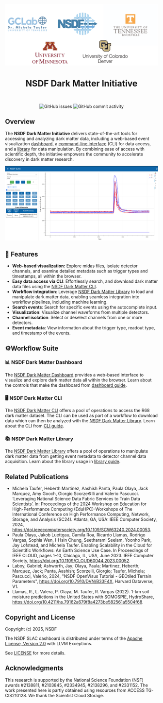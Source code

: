 <p align="center">
    <img src="assets/team_logo.png" width="1200" alt="Team logo">
</p>

<div align="center">
  <h1>NSDF Dark Matter Initiative</h1>
</div>
<br>
<p align="center">
  <a href="https://github.com/nsdf-fabric/nsdf-slac/issues" style="text-decoration:none;">
    <img src="https://img.shields.io/github/issues/nsdf-fabric/nsdf-slac" alt="GitHub issues">
  </a>
 <img src="https://img.shields.io/github/commit-activity/w/nsdf-fabric/nsdf-slac" alt="GitHub commit activity">
</p>

## Overview

The **NSDF Dark Matter Initiative** delivers state-of-the-art tools for accessing and analyzing dark matter data, including a web-based event visualization [dashboard](./dashboard), a [command-line interface](./nsdf_dark_matter_cli) (CLI) for data access,
and a [library](./nsdf_dark_matter) for data manipulation. By combining ease of access with scientific depth, the initiative empowers the community to accelerate discovery in dark matter research.

![Channel Dashboard](./assets/dashboard/slacdashboard.png)

## 🚀 Features

- **Web-based visualization:** Explore midas files, isolate detector channels, and examine detailed metadata such as trigger types and timestamps, all within the browser.
- **Easy data access via CLI**: Effortlessly search, and download dark matter data files using the [NSDF Dark Matter CLI](./docs/cli.md).
- **Workflow integration**: Leverage [NSDF Dark Matter Library](./docs/library.md) to load and manipulate dark matter data, enabling seamless integration into workflow pipelines, including machine learning.
- **Search events**: Search for specific events using the autocomplete input.
- **Visualization**: Visualize channel waveforms from multiple detectors.
- **Channel isolation**: Select or deselect channels from one or more detectors.
- **Event metadata**: View information about the trigger type, readout type, and timestamp of the events.

## ⚙️Workflow Suite

### 📊 NSDF Dark Matter Dashboard

The [NSDF Dark Matter Dashboard](https://services.nationalsciencedatafabric.org/darkmatter) provides a web-based interface to visualize and explore dark matter data all within the browser. Learn about the controls that make the dashboard from [dashboard guide](./docs/dashboard.md).

### 🖥️ NSDF Dark Matter CLI

The [NSDF Dark Matter CLI](./nsdf_dark_matter_cli) offers a pool of operations to access the R68 dark matter dataset. The CLI can be used as part of a workflow to download data which can
then be analyzed with the [NSDF Dark Matter Library](https://github.com/nsdf-fabric/nsdf-slac/tree/main/nsdf_dark_matter). Learn about the CLI from [CLI guide](./docs/cli.md).

### 📚 NSDF Dark Matter Library

The [NSDF Dark Matter Library](./nsdf_dark_matter) offers a pool of operations to manipulate dark matter data from getting event metadata to detector channel data acquisition. Learn about the library usage in [library guide](./docs/library.md).

## Related Publications

- Michela Taufer, Heberth Martinez, Aashish Panta, Paula Olaya, Jack Marquez, Amy Gooch, Giorgio Scorze⚙️lli and Valerio Pascucci. ‘Leveraging National Science Data Fabric Services to Train Data Scientists’. In: Proceedings of the 2024 Workshop on Education for High-Performance Computing (EduHPC)-Workshops of The International Conference on High Performance Computing, Network, Storage, and Analysis (SC24). Atlanta, GA, USA: IEEE Computer Society, 2024, https://doi.ieeecomputersociety.org/10.1109/SCW63240.2024.00053.
- Paula Olaya, Jakob Luettgau, Camila Roa, Ricardo Llamas, Rodrigo Vargas, Sophia Wen, I-Hsin Chung, Seetharami Seelam, Yoonho Park, Jay Lofstead, and Michela Taufer. Enabling Scalability in the Cloud for Scientific Workflows: An Earth Science Use Case. In Proceedings of IEEE CLOUD, pages 1–10, Chicago, IL, USA, June 2023. IEEE Computer Society, https://doi.org/10.1109/CLOUD60044.2023.00052.
- Laboy, Gabriel; Ashworth, Jay; Olaya, Paula; Martinez, Heberth; Marquez, Jack; Panta, Aashish; Scorzelli, Giorgio; Taufer, Michela; Pascucci, Valerio, 2024, "NSDF OpenVisus Tutorial - GEOtiled Terrain Parameters", https://doi.org/10.7910/DVN/B33F4X, Harvard Dataverse, V1.
- Llamas, R., L. Valera, P. Olaya, M. Taufer, R. Vargas (2022). 1-km soil moisture predictions in the United States with SOMOSPIE, HydroShare, https://doi.org/10.4211/hs.79162a679f8a4273be582561a5504f68.

## Copyright and License

Copyright (c) 2025, NSDF

The NSDF SLAC dashboard is distributed under terms of the [Apache License, Version 2.0](http://www.apache.org/licenses/LICENSE-2.0) with LLVM Exceptions.

See [LICENSE](./LICENSE) for more details.

## Acknowledgments

This research is supported by the National Science Foundation (NSF) awards #2138811, #2103845, #2334945, #2138296, and #2331152. The work presented here is partly obtained using resources from ACCESS TG-CIS210128. We thank the Scientist Cloud Storage.
